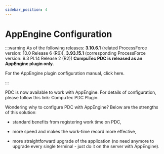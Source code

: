 ```yaml
---
sidebar_position: 4
---
```


# AppEngine Configuration

:::warning
As of the following releases: **3.10.6.1** (related ProcessForce version: 10.0 Release 6 (R6)), **3.93.15.1** (corresponding ProcessForce version: 9.3 PL14 Release 2 (R2)) **CompuTec PDC is released as an AppEngine plugin only**.

For the AppEngine plugin configuration manual, click here. <!-- TODO -->

:::

PDC is now available to work with AppEngine. For details of configuration, please follow this link: CompuTec PDC Plugin. <!-- TODO: Link -->

Wondering why to configure PDC with AppEngine? Below are the strengths of this solution:

- standard benefits from registering work time on PDC,

- more speed and makes the work-time record more effective,

- more straightforward upgrade of the application (no need anymore to upgrade every single terminal - just do it on the server with AppEngine).
